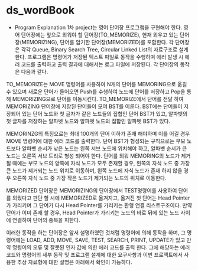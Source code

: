 # ds_wordBook

-	Program Explanation
1차 project는 영어 단어장 프로그램을 구현해야 한다. 영어 단어장에는 앞으로 외워야 할 단어장(TO_MEMORIZE), 현재 외우고 있는 단어장(MEMORIZING), 단어를 암기한 단어장(MEMORIZED)를 포함한다. 각 단어장은 각각 Queue, Binary Search Tree, Circular Linked List의 자료구조로 설계한다. 
프로그램은 명령어가 저장된 텍스트 파일로 동작을 수행하며 에러 발생 시 에러 코드를 출력하고 출력 결과에 대해서는 로그 파일에 저장된다. 각 단어장의 동작은 다음과 같다.

TO_MEMORIZE는 MOVE 명령어를 사용하여 N개의 단어를 MEMORING으로 옮길 수 있으며 새로운 단어가 들어오면 Push를 수행하여 노드에 단어를 저장하고 Pop을 통해 MEMORIZING으로 단어를 이동시킨다. TO_MEMORIZE에서 단어를 전달 하여 MEMORIZING 단어장에 저장된 단어들이 모여 BST를 이룬다. BST에는 단어들이 저장되어 있는 단어 노드와 첫 글자가 같은 노드들의 집합인 단어 BST가 있고, 알파벳의 첫 글자를 저장하는 알파벳 노드와 알파벳 노드의 집합인 알파벳 BST가 있다. 

MEMORINZG의 특징으로는 최대 100개의 단어 이하가 존재 해야하며 이를 어길 경우 MOVE 명령어에 대한 에러 코드를 출력한다. 단어 BST가 형성되는 규칙으로는 부모 노드보다 알파벳 순서가 낮은 노드는 왼쪽 서브 노드에 위치해야 하고, 알파벳 순서가 큰 노드는 오른쪽 서브 트리로 형성 되어야 한다. 단어를 외워 MEMORING의 노드가 제거 될 때에는 부모 노드의 양쪽에 자식 노드가 모두 존재할 경우, 왼쪽의 자식 노드 중 가장 큰 노드가 제거되는 노드 위치로 이동하며, 왼쪽 노드에 자식 노드가 존재 하지 않을 경우 오른쪽 자식 노드 중 가장 작은 노드가 제거되는 노드의 위치로 이동한다. 

  MEMORIZED 단어장은 MEMORIZING의 단어장에서 TEST명령어를 사용하여 단어를 외웠다고 판단 할 시에 MEMORIZED로 옮겨지고, 옮겨진 첫 단어는 Head Pointer가 가리키며 그 단어가 다시 Head Pointer를 가리키는 환형 연결 리스트구조이다. 만약 단어가 이미 존재 할 경우, Head Pointer가 가리키는 노드의 바로 뒤에 있는 노드 사이에 연결하여 단어의 중복을 피한다. 

이러한 동작을 하는 단어장은 앞서 설명하였던 것처럼 명령어에 의해 동작을 하며, 그 명령어에는 LOAD, ADD, MOVE, SAVE, TEST, SEARCH, PRINT, UPDATE가 있고 만약 명령어의 오류 및 잘못된 인자 값에 의한 에러 코드를 출력 한다. 그에 해당하는 에러 코드와 명령어의 세부 동작 및 프로그램 설계에 대한 요구사항과 이번 프로젝트에서 사용한 추상 자료형에 대한 설명은 아래에서 확인이 가능하다.


